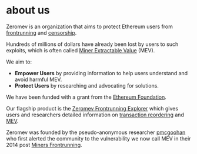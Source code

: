 # about us

Zeromev is an organization that aims to protect Ethereum users from [frontrunning](/terms#frontrunning) and [censorship](/terms#censorship).

Hundreds of millions of dollars have already been lost by users to such exploits, which is often called [Miner Extractable Value](/terms#miner-extractable-value) (MEV).

We aim to:

*   __Empower Users__ by providing information to help users understand and avoid harmful MEV.
*   __Protect Users__ by researching and advocating for solutions.

We have been funded with a grant from the [Ethereum Foundation](https://www.ethereum.org).

Our flagship product is the [Zeromev Frontrunning Explorer](/explorer) which gives users and researchers detailed information on [transaction reordering](/terms#transaction-reordering) and [MEV](/terms#miner-extractable-value).

Zeromev was founded by the pseudo-anonymous researcher [pmcgoohan](https://twitter.com/pmcgoohanCrypto) who first alerted the community to the vulnerability we now call MEV in their 2014 post [Miners Frontrunning](https://www.reddit.com/r/ethereum/comments/2d84yv/miners_frontrunning).
